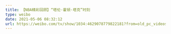 ```yaml
---
title: 【NBA精彩回顾】“塔伦·霍顿·塔克”时刻
type: weibo
date: 2021-05-06 08:32:12
url: https://weibo.com/tv/show/1034:4629078779822181?from=old_pc_videoshow
---
```


<!-- more -->